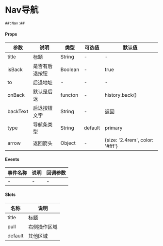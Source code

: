 # Nav导航

```
##:Nav:##
```

#### Props
| 参数      | 说明    | 类型      | 可选值       | 默认值   |
|---------- |-------- |---------- |------------- |--------- |
| title     | 标题   | String  |   -       |    -    |
| isBack     | 是否有后退按钮   | Boolean  |   -       |    true    |
| to     | 后退地址   | -  |   -       |    -    |
| onBack     | 默认是后退   | functon  |   -       |    history.back()    |
| backText     | 后退按钮文字   | String  |   -       |    返回    |
| type     | 导航条类型   | String  |   default|primary       |    default    |
| arrow     | 返回箭头   | Object  |   -       |    {size: '2.4rem', color: '#fff'}    |

#### Events
| 事件名称 | 说明 | 回调参数 |
|---------|--------|---------|
| - | - | - |

#### Slots
| 名称 | 说明 | 
|---------|--------|
| title | 标题 |
| pull | 右侧操作区域 |
| default | 其他区域 |